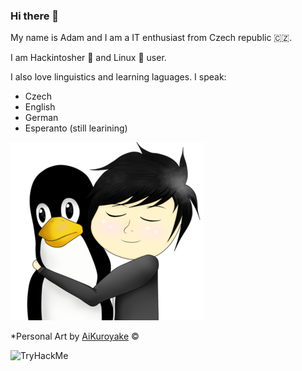 ### Hi there 👋

My name is Adam and I am a IT enthusiast from Czech republic 🇨🇿.

I am Hackintosher 🍏 and Linux 🐧 user.

I also love linguistics and learning laguages. I speak:

* Czech
* English
* German
* Esperanto (still learining)

![ILoveTux](https://raw.githubusercontent.com/DMNerd/DMNerd/master/lovetux.png)

*Personal Art by [AiKuroyake](https://github.com/AiKuroyake) ©
 
<img src="https://tryhackme-badges.s3.amazonaws.com/TNerd.png" alt="TryHackMe">

<!--
**DMNerd/DMNerd** is a ✨ _special_ ✨ repository because its `README.md` (this file) appears on your GitHub profile.

Here are some ideas to get you started:

- 🔭 I’m currently working on ...
- 🌱 I’m currently learning ...
- 👯 I’m looking to collaborate on ...
- 🤔 I’m looking for help with ...
- 💬 Ask me about ...
- 📫 How to reach me: ...
- 😄 Pronouns: ...
- ⚡ Fun fact: ...
-->

